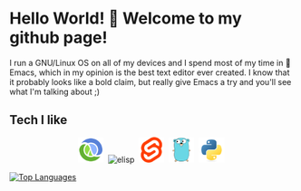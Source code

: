 # Hello World! :wave: Welcome to my github page!

I run a GNU/Linux OS on all of my devices and I spend most of my time in :ox: Emacs,
which in my opinion is the best text editor ever created. I know that it probably
looks like a bold claim, but really give Emacs a try and you'll see what I'm
talking about ;)

## Tech I like
<div style="text-align: center;">
	<img src="https://github.com/devicons/devicon/blob/master/icons/clojure/clojure-original.svg" title="Clojure" alt="clj" width="45" height="45"/>&nbsp;
	<img src="https://www.gnu.org/software/emacs/images/emacs.png" title="Emacs" alt="elisp" width="45" height="45"/>&nbsp;
    <img src="https://github.com/devicons/devicon/blob/master/icons/svelte/svelte-original.svg" title="Svelte" alt="svelte" width="45" height="45"/>&nbsp;
    <img src="https://github.com/devicons/devicon/blob/master/icons/go/go-original.svg" title="Go" alt="go" width="45" height="45"/>&nbsp;
	<img src="https://github.com/devicons/devicon/blob/master/icons/python/python-original.svg" title="Python" alt="python" width="45" height="45"/>&nbsp;
</div>

[![Top Languages](https://github-readme-stats.vercel.app/api/top-langs/?username=KiwiB0y&layout=compact&show_icons=true&theme=chartreuse-dark)](https://github.com/anuraghazra/github-readme-stats)

